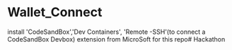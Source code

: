 # Wallet_Connect

install 'CodeSandBox','Dev Containers', 'Remote -SSH'(to connect a CodeSandBox Devbox) extension from MicroSoft for this repo#   H a c k a t h o n  
 